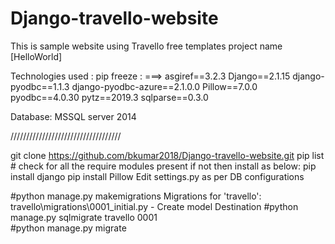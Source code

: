 # Django-travello-website

This is sample website using Travello free templates project name [HelloWorld]

Technologies used :  pip freeze : ===> 
asgiref==3.2.3
Django==2.1.15
django-pyodbc==1.1.3
django-pyodbc-azure==2.1.0.0
Pillow==7.0.0
pyodbc==4.0.30
pytz==2019.3
sqlparse==0.3.0

Database:
MSSQL server 2014

///////////////////////////////////

git clone https://github.com/bkumar2018/Django-travello-website.git
pip list # check for all the require modules present if not then install as below:
pip install django
pip install Pillow
Edit settings.py as per DB configurations

#python manage.py makemigrations
Migrations for 'travello':
  travello\migrations\0001_initial.py
    - Create model Destination
#python manage.py sqlmigrate travello 0001	
#python manage.py migrate

